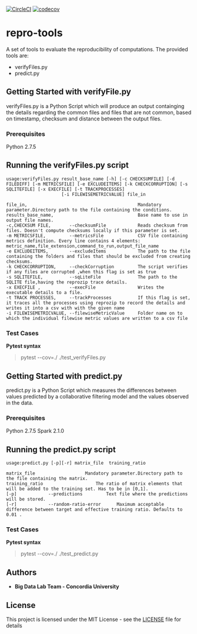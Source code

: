 [![CircleCI](https://circleci.com/gh/big-data-lab-team/repro-tools.svg?style=svg)](https://circleci.com/gh/big-data-lab-team/repro-tools)
[![codecov](https://codecov.io/gh/big-data-lab-team/repro-tools/branch/master/graph/badge.svg)](https://codecov.io/gh/big-data-lab-team/repro-tools)

# repro-tools
A set of tools to evaluate the reproducibility of computations.
The provided tools are:

* verifyFiles.py 	 
* predict.py 		 

## Getting Started with verifyFile.py

verifyFiles.py is a Python Script which will produce an output containging the details regarding the common files and files that are not common, based on timestamp, checksum and distance between the output files.

### Prerequisites

Python 2.7.5

## Running the verifyFiles.py script

```
usage:verifyFiles.py result_base_name [-h] [-c CHECKSUMFILE] [-d FILEDIFF] [-m METRICSFILE] [-e EXCLUDEITEMS] [-k CHECKCORRUPTION] [-s SQLITEFILE] [-x EXECFILE] [-t TRACKPROCESSES]
                     [-i FILEWISEMETRICVALUE] file_in

file_in,                                          Mandatory parameter.Directory path to the file containing the conditions.
results_base_name,                                Base name to use in output file names.
-c,CHECKSUM FILE,       --checksumFile            Reads checksum from files. Doesn't compute checksums locally if this parameter is set.
-m METRICSFILE,         --metricsFile             CSV file containing metrics definition. Every line contains 4 elements: metric_name,file_extension,command_to_run,output_file_name
-e EXCLUDEITEMS,        --excludeItems            The path to the file containing the folders and files that should be excluded from creating checksums.
-k CHECKCORRUPTION,     --checkCorruption         The script verifies if any files are corrupted ,when this flag is set as true
-s SQLITEFILE,          --sqLiteFile              The path to the SQLITE file,having the reprozip trace details.
-x EXECFILE ,           --execFile                Writes the executable details to a file.
-t TRACK PROCESSES,     --trackProcesses          If this flag is set, it traces all the processes using reprozip to record the details and writes it into a csv with with the given name
-i FILEWISEMETRICVALUE, --filewiseMetricValue     Folder name on to which the individual filewise metric values are written to a csv file
```
### Test Cases
__Pytest syntax__
> pytest --cov=./ ./test_verifyFiles.py

## Getting Started with predict.py
predict.py is a Python Script which measures the differences between values predicted by a collaborative filtering model and the values observed in the data.

### Prerequisites

Python 2.7.5
Spark 2.1.0

## Running the predict.py script

```
usage:predict.py [-p][-r] matrix_file  training_ratio

matrix_file					  Mandatory parameter.Directory path to the file containing the matrix.
training_ratio					  The ratio of matrix elements that will be added to the training set. Has to be in [0,1].
[-p]			--predictions		  Text file where the predictions will be stored.
[-r]			--random-ratio-error	  Maximum acceptable difference between target and effective training ratio. Defaults to 0.01 .
```

### Test Cases
__Pytest syntax__
> pytest --cov=./ ./test_predict.py

## Authors

* **Big Data Lab Team - Concordia University**

## License

This project is licensed under the MIT License - see the [LICENSE](LICENSE) file for details



